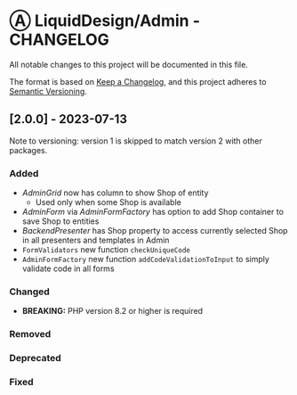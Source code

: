 # Ⓐ LiquidDesign/Admin - CHANGELOG

All notable changes to this project will be documented in this file.

The format is based on [Keep a Changelog](https://keepachangelog.com/en/1.0.0/),
and this project adheres to [Semantic Versioning](https://semver.org/spec/v2.0.0.html).

## [2.0.0] - 2023-07-13

Note to versioning: version 1 is skipped to match version 2 with other packages.

### Added

- *AdminGrid* now has column to show Shop of entity
  - Used only when some Shop is available
- *AdminForm* via *AdminFormFactory* has option to add Shop container to save Shop to entities
- *BackendPresenter* has Shop property to access currently selected Shop in all presenters and templates in Admin
- `FormValidators` new function `checkUniqueCode`
- `AdminFormFactory` new function `addCodeValidationToInput` to simply validate code in all forms
### Changed

- **BREAKING:** PHP version 8.2 or higher is required

### Removed

### Deprecated

### Fixed